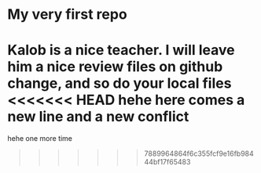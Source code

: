 # My very first repo

Kalob is a nice teacher. I will leave him a nice review files on github change, and so do your local files
<<<<<<< HEAD
hehe here comes a new line and a new conflict
=======
hehe one more time
>>>>>>> 7889964864f6c355fcf9e16fb98444bf17f65483
